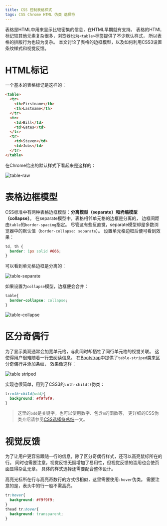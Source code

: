 ```yaml
---
title: CSS 控制表格样式
tags: CSS Chrome HTML 伪类 选择符
---
```


表格是HTML中用来显示比较密集的信息，在HTML早期就有支持。
表格的HTML标记较其他元素复杂很多，浏览器也为`<table>`标签提供了不少默认样式，
所以表格的排版行为也较为复杂。
本文讨论了表格的边框模型，以及如何利用CSS3设置条纹样式和视觉反馈。

<!--more-->

# HTML标记

一个基本的表格标记是这样的：

```html
<table>
  <tr>
    <th>Firstname</th>
    <th>Lastname</th>
  </tr>
  <tr>
    <td>Bill</td>
    <td>Gates</td>
  </tr>
  <tr>
    <td>Steven</td>
    <td>Jobs</td>
  </tr>
</table>
```

在Chrome给出的默认样式下看起来是这样的：

![table-raw][raw]

# 表格边框模型

CSS标准中有两种表格边框模型：**分离模型（separate）**和**坍缩模型（collapse）**。
在separate模型中，表格相邻单元格的边框是分离的，
边框间距由`table`的`border-spacing`指定。
尽管这有些反直觉，separate模型却是多数浏览器中的默认值（`border-collapse: separate`）。
设置单元格边框后便可看到效果：

```css
td, th {
  border: 1px solid #666;
}
```

可以看到单元格边框是分离的：

![table-separate][separate]

如果设置为`collapse`模型，边框便会合并：

```css
table{
  border-collapse: collapse;
}
```

![table-collapse][collapse]

# 区分奇偶行

为了显示美观通常会加宽单元格，与此同时却牺牲了同行单元格的视觉关联。
这使得用户很难随着一行去阅读信息。
在[Bootstrap][bs]中提供了`table-striped`类来区分奇偶行并添加条纹，
效果像这样：

![table striped][striped]

实现也很简单，用到了CSS3的`:nth-child()`伪类：

```css
tr:nth-child(odd){
  background: #f9f9f9;
}
```

> 这里的`odd`是关键字，也可以使用数字、包含`n`的函数等，
> 更详细的CSS伪类介绍请参见[CSS选择符总结][selector]一文。

# 视觉反馈

为了让用户更容易跟随一行的信息，除了区分奇偶行样式，还可以高亮鼠标所在的行。
同时也需要注意，视觉反馈无疑增加了易用性，但视觉反馈的滥用也会使页面显得杂乱无章。
具体的样式选择还需要配合整体设计。

高亮光标所在行与高亮奇数行的方式很相似，这里需要使用`:hover`伪类。
需要注意的是，表头中的行一般不需高亮。

```css
tr:hover{
  background: #f9f9f9;
}
thead tr:hover{
  background: transparent;
}
```

[raw]: /assets/img/blog/css/raw-table@2x.png
[separate]: /assets/img/blog/css/table-separate-model@2x.png
[collapse]: /assets/img/blog/css/table-collapse-model@2x.png
[selector]: /2015/09/11/css-selector.html
[striped]: /assets/img/blog/css/table-striped@2x.png
[bs]: http://v3.bootcss.com/
